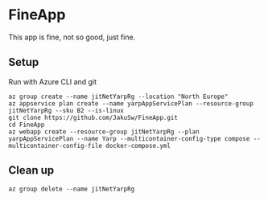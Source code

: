 # FineApp

This app is fine, not so good, just fine.

## Setup
Run with Azure CLI and git
```
az group create --name jitNetYarpRg --location "North Europe"
az appservice plan create --name yarpAppServicePlan --resource-group jitNetYarpRg --sku B2 --is-linux
git clone https://github.com/JakuSw/FineApp.git
cd FineApp
az webapp create --resource-group jitNetYarpRg --plan yarpAppServicePlan --name Yarp --multicontainer-config-type compose --multicontainer-config-file docker-compose.yml
```

## Clean up
```
az group delete --name jitNetYarpRg
```
